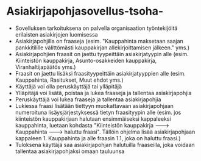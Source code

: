# Asiakirjapohjasovellus-tsoha-

- Sovelluksen tarkoituksena on palvella organisaation työntekijöitä erilaisten asiakirjojen luomisessa
- Asiakirjapohjilla on fraaseja (esim. "Kauppahinta maksetaan saajan pankkitilille välittömästi kauppakirjan allekirjoittamisen jälkeen." yms.)
- Asiakirjapohjien fraasit on jaettu tyypeittäin asiakirjatyypin alle (esim. Kiinteistön kauppakirja, Asunto-osakkeiden kauppakirja, Viranhaltijapäätös yms.)
- Fraasit on jaettu lisäksi fraasityypeittäin asiakirjatyyppien alle (esim. Kauppahinta, Rasitukset, Muut ehdot yms.)
- Käyttäjä voi olla peruskäyttäjä tai ylläpitäjä
- Ylläpitäjä voi lisätä, poistaa ja lukea fraaseja ja tallentaa asiakirjapohjia
- Peruskäyttäjä voi lukea fraaseja ja tallentaa asiakirjapohjia
- Lukiessa fraasi lisätään tiettyyn muokattavaan asiakirjapohjaan numeroituna lisäysjärjestyksessä tietyn fraasityypin alle (esim. jos kiinteistön kauppakirjaan halutaan ensimmäiseksi kappaleeksi kauppahinta, luetaan kohdasta "Kiinteistön kauppakirja ---> Kauppahinta ---> haluttu fraasi". Tällöin ohjelma lisää asiakirjapohjaan kappaleen 1. Kauppahinta ja alle fraasin 1.1, joka on haluttu fraasi.)
- Tuloksena käyttäjä saa asiakirjapohjan halutuilla fraaseilla, joka voidaan tallentaa asiakirjapohjaksi omaan tauluunsa
